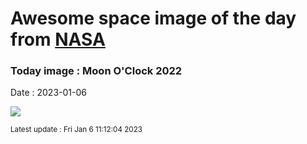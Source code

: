 
# Awesome space image of the day from [NASA](https://api.nasa.gov/)

### Today image : Moon O'Clock 2022
Date : 2023-01-06

![](https://apod.nasa.gov/apod/image/2301/MoonOClock1024.jpg)

<small>Latest update : Fri Jan  6 11:12:04 2023</small>
        